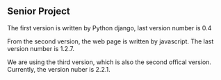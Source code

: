 ## Senior Project
The first version is written by Python django, last version number is 0.4

From the second version, the web page is written by javascript. The last version number is 1.2.7.

We are using the third version, which is also the second offical version. Currently, the version nuber is 2.2.1. 